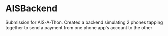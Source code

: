 # AISBackend
Submission for AIS-A-Thon. Created a backend simulating 2 phones tapping together to send a payment from one phone app's account to the other
